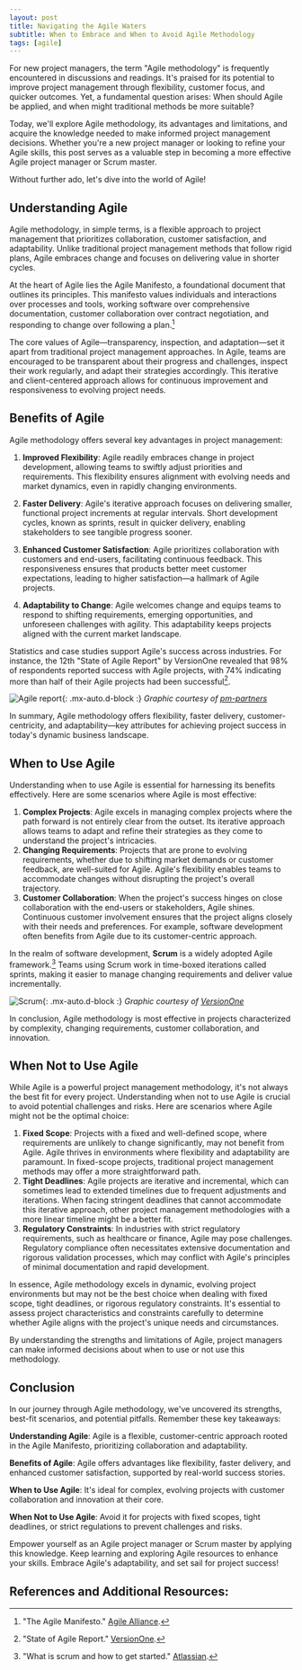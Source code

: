 ```yaml
---
layout: post
title: Navigating the Agile Waters
subtitle: When to Embrace and When to Avoid Agile Methodology
tags: [agile]
---
```


For new project managers, the term "Agile methodology" is frequently encountered in discussions and readings. It's praised for its potential to improve project management through flexibility, customer focus, and quicker outcomes. Yet, a fundamental question arises: When should Agile be applied, and when might traditional methods be more suitable?

Today, we'll explore Agile methodology, its advantages and limitations, and acquire the knowledge needed to make informed project management decisions. Whether you're a new project manager or looking to refine your Agile skills, this post serves as a valuable step in becoming a more effective Agile project manager or Scrum master.

Without further ado, let's dive into the world of Agile!


## Understanding Agile

Agile methodology, in simple terms, is a flexible approach to project management that prioritizes collaboration, customer satisfaction, and adaptability. Unlike traditional project management methods that follow rigid plans, Agile embraces change and focuses on delivering value in shorter cycles.

At the heart of Agile lies the Agile Manifesto, a foundational document that outlines its principles. This manifesto values individuals and interactions over processes and tools, working software over comprehensive documentation, customer collaboration over contract negotiation, and responding to change over following a plan.[^1]

The core values of Agile—transparency, inspection, and adaptation—set it apart from traditional project management approaches. In Agile, teams are encouraged to be transparent about their progress and challenges, inspect their work regularly, and adapt their strategies accordingly. This iterative and client-centered approach allows for continuous improvement and responsiveness to evolving project needs.

## Benefits of Agile

Agile methodology offers several key advantages in project management:

1. **Improved Flexibility**: Agile readily embraces change in project development, allowing teams to swiftly adjust priorities and requirements. This flexibility ensures alignment with evolving needs and market dynamics, even in rapidly changing environments.

2. **Faster Delivery**: Agile's iterative approach focuses on delivering smaller, functional project increments at regular intervals. Short development cycles, known as sprints, result in quicker delivery, enabling stakeholders to see tangible progress sooner.

3. **Enhanced Customer Satisfaction**: Agile prioritizes collaboration with customers and end-users, facilitating continuous feedback. This responsiveness ensures that products better meet customer expectations, leading to higher satisfaction—a hallmark of Agile projects.

4. **Adaptability to Change**: Agile welcomes change and equips teams to respond to shifting requirements, emerging opportunities, and unforeseen challenges with agility. This adaptability keeps projects aligned with the current market landscape.

Statistics and case studies support Agile's success across industries. For instance, the 12th "State of Agile Report" by VersionOne revealed that 98% of respondents reported success with Agile projects, with 74% indicating more than half of their Agile projects had been successful[^2].

![Agile report](/agile-blog/assets/img/agile1.png){: .mx-auto.d-block :}
*Graphic courtesy of [pm-partners](https://www.pm-partners.com.au/the-agile-journey-a-scrum-overview/)*

In summary, Agile methodology offers flexibility, faster delivery, customer-centricity, and adaptability—key attributes for achieving project success in today's dynamic business landscape.

## When to Use Agile

Understanding when to use Agile is essential for harnessing its benefits effectively. Here are some scenarios where Agile is most effective:

1. **Complex Projects**: Agile excels in managing complex projects where the path forward is not entirely clear from the outset. Its iterative approach allows teams to adapt and refine their strategies as they come to understand the project's intricacies.
2. **Changing Requirements**: Projects that are prone to evolving requirements, whether due to shifting market demands or customer feedback, are well-suited for Agile. Agile's flexibility enables teams to accommodate changes without disrupting the project's overall trajectory.
3. **Customer Collaboration**: When the project's success hinges on close collaboration with the end-users or stakeholders, Agile shines. Continuous customer involvement ensures that the project aligns closely with their needs and preferences. For example, software development often benefits from Agile due to its customer-centric approach.

In the realm of software development, **Scrum** is a widely adopted Agile framework.[^3] Teams using Scrum work in time-boxed iterations called sprints, making it easier to manage changing requirements and deliver value incrementally.

![Scrum](/agile-blog/assets/img/scrum-process.jpg){: .mx-auto.d-block :}
*Graphic courtesy of [VersionOne](https://www.qagile.pl/wp-content/uploads/2018/04/versionone-12th-annual-state-of-agile-report.pdf)*

In conclusion, Agile methodology is most effective in projects characterized by complexity, changing requirements, customer collaboration, and innovation.

## When Not to Use Agile

While Agile is a powerful project management methodology, it's not always the best fit for every project. Understanding when not to use Agile is crucial to avoid potential challenges and risks. Here are scenarios where Agile might not be the optimal choice:

1. **Fixed Scope**: Projects with a fixed and well-defined scope, where requirements are unlikely to change significantly, may not benefit from Agile. Agile thrives in environments where flexibility and adaptability are paramount. In fixed-scope projects, traditional project management methods may offer a more straightforward path.
2. **Tight Deadlines**: Agile projects are iterative and incremental, which can sometimes lead to extended timelines due to frequent adjustments and iterations. When facing stringent deadlines that cannot accommodate this iterative approach, other project management methodologies with a more linear timeline might be a better fit.
3. **Regulatory Constraints**: In industries with strict regulatory requirements, such as healthcare or finance, Agile may pose challenges. Regulatory compliance often necessitates extensive documentation and rigorous validation processes, which may conflict with Agile's principles of minimal documentation and rapid development.

In essence, Agile methodology excels in dynamic, evolving project environments but may not be the best choice when dealing with fixed scope, tight deadlines, or rigorous regulatory constraints. It's essential to assess project characteristics and constraints carefully to determine whether Agile aligns with the project's unique needs and circumstances.

By understanding the strengths and limitations of Agile, project managers can make informed decisions about when to use or not use this methodology.

## Conclusion

In our journey through Agile methodology, we've uncovered its strengths, best-fit scenarios, and potential pitfalls. Remember these key takeaways:

**Understanding Agile**: Agile is a flexible, customer-centric approach rooted in the Agile Manifesto, prioritizing collaboration and adaptability.

**Benefits of Agile**: Agile offers advantages like flexibility, faster delivery, and enhanced customer satisfaction, supported by real-world success stories.

**When to Use Agile**: It's ideal for complex, evolving projects with customer collaboration and innovation at their core.

**When Not to Use Agile**: Avoid it for projects with fixed scopes, tight deadlines, or strict regulations to prevent challenges and risks.

Empower yourself as an Agile project manager or Scrum master by applying this knowledge. Keep learning and exploring Agile resources to enhance your skills. Embrace Agile's adaptability, and set sail for project success!

## References and Additional Resources:
[^1]: "The Agile Manifesto." [Agile Alliance](https://www.agilealliance.org/agile101/the-agile-manifesto/).
[^2]: "State of Agile Report." [VersionOne](https://www.qagile.pl/wp-content/uploads/2018/04/versionone-12th-annual-state-of-agile-report.pdf).
[^3]: "What is scrum and how to get started." [Atlassian](https://www.atlassian.com/agile/scrum).